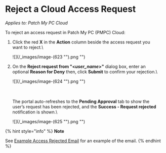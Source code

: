 # Reject a Cloud Access Request

_Applies to: Patch My PC Cloud_

To reject an access request in Patch My PC (PMPC) Cloud:

1.  Click the red **X** in the **Action** column beside the access request you want to reject.\\

    !\[]\(/\_images/image-(623 "").png "")
2.  On the **Reject request from "<**_**user\_name**_**>"** dialog box, enter an optional **Reason for Deny** then, click **Submit** to confirm your rejection.\\

    !\[]\(/\_images/image-(624 "").png "")

    \
    \
    The portal auto-refreshes to the **Pending Approval** tab to show the user’s request has been rejected, and the **Success - Request rejected** notification is shown.\\

    !\[]\(/\_images/image-(625 "").png "")

{% hint style="info" %}
**Note**

See [Example Access Rejected Email](../../../cloud-reference/cloud-email-reference/example-cloud-access-rejected-email.md) for an example of the email.
{% endhint %}
